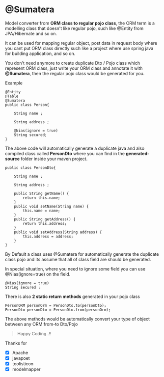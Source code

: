 
# @Sumatera

Model converter from **ORM class to regular pojo class**, the ORM term is a modelling class that doesn't like regular pojo, such like @Entity from JPA/Hibernate and so on.

It can be used for mapping regular object, post data in request body where you cant put ORM class directly such like a project where use spring java for building application, and so on.

You don't need anymore to create duplicate Dto / Pojo class which represent ORM class, just write your ORM class and annotate it with **@Sumatera**, then the regular pojo class would be generated for you.

Example

	@Entity
	@Table
	@Sumatera
    public class Person{
    
	    String name ;
	
	    String address ;
	
	    @Nias(ignore = true)
	    String secured;
    }

The above code will automatically generate a duplicate java and also compiled class called **PersonDto** where you can find in the **generated-source** folder inside your maven project.

    public class PersonDto{
	
	    String name ;
	
	    String address ;
	
	    public String getName() {  
		    return this.name;  
	    }
	    public void setName(String name) {  
		    this.name = name;  
	    }
	    public String getAddress() {  
		    return this.address;  
	    }
	    public void setAddress(String address) {  
		    this.address = address;  
	    }
    }

By Default a class uses @Sumatera for automatically generate the duplicate class pojo and its assume that all of class field are should be generated. 

In special situation, where you need to ignore some field you can use @Nias(ignore=true) on the field.

    @Nias(ignore = true)
    String secured ;

There is also **2 static return methods** generated in your pojo class

    PersonORM personOrm = PersonDto.to(personDto);
    PersonDto personDto = PersonDto.from(personOrm);
    
The above methods would be automatically convert your type of object between any ORM from-to Dto/Pojo

> Happy Coding..!!

Thanks for

 - [x] Apache
 - [x] javapoet
 - [x] toolisticon
 - [x] modelmapper
